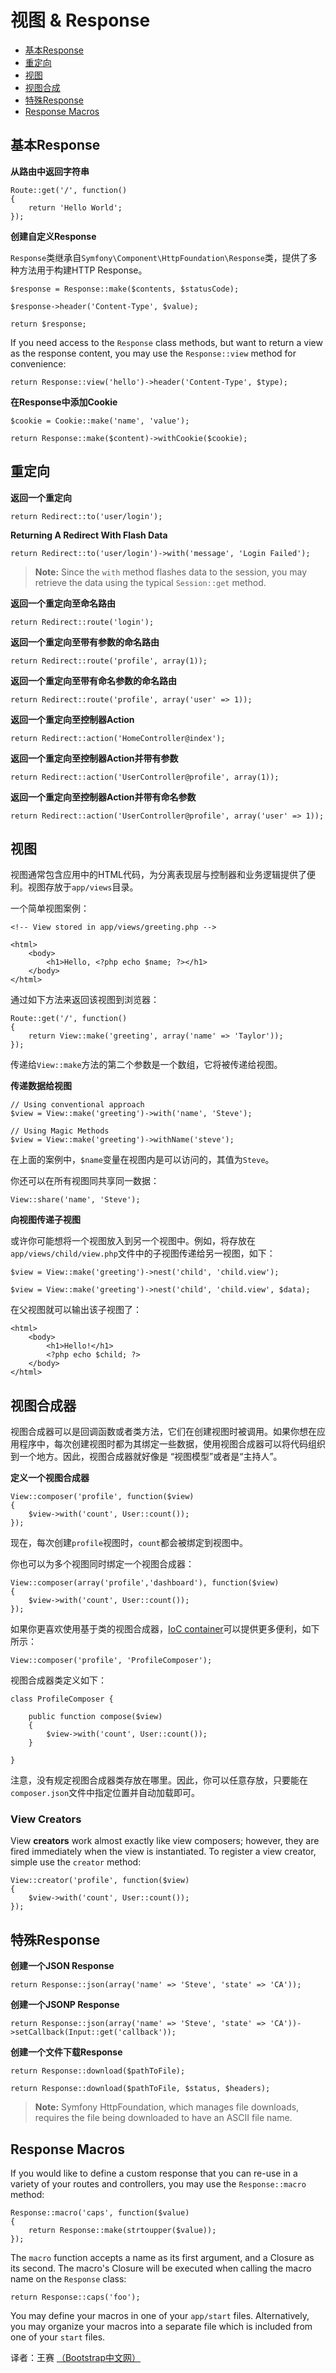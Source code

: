 # 视图 & Response

- [基本Response](#basic-responses)
- [重定向](#redirects)
- [视图](#views)
- [视图合成](#view-composers)
- [特殊Response](#special-responses)
- [Response Macros](#response-macros)

<a name="basic-responses"></a>
## 基本Response

**从路由中返回字符串**

	Route::get('/', function()
	{
		return 'Hello World';
	});

**创建自定义Response**

`Response`类继承自`Symfony\Component\HttpFoundation\Response`类，提供了多种方法用于构建HTTP Response。

	$response = Response::make($contents, $statusCode);

	$response->header('Content-Type', $value);

	return $response;

If you need access to the `Response` class methods, but want to return a view as the response content, you may use the `Response::view` method for convenience:

	return Response::view('hello')->header('Content-Type', $type);

**在Response中添加Cookie**

	$cookie = Cookie::make('name', 'value');

	return Response::make($content)->withCookie($cookie);

<a name="redirects"></a>
## 重定向

**返回一个重定向**

	return Redirect::to('user/login');

**Returning A Redirect With Flash Data**

	return Redirect::to('user/login')->with('message', 'Login Failed');

> **Note:** Since the `with` method flashes data to the session, you may retrieve the data using the typical `Session::get` method.

**返回一个重定向至命名路由**

	return Redirect::route('login');

**返回一个重定向至带有参数的命名路由**

	return Redirect::route('profile', array(1));

**返回一个重定向至带有命名参数的命名路由**

	return Redirect::route('profile', array('user' => 1));

**返回一个重定向至控制器Action**

	return Redirect::action('HomeController@index');

**返回一个重定向至控制器Action并带有参数**

	return Redirect::action('UserController@profile', array(1));

**返回一个重定向至控制器Action并带有命名参数**

	return Redirect::action('UserController@profile', array('user' => 1));

<a name="views"></a>
## 视图

视图通常包含应用中的HTML代码，为分离表现层与控制器和业务逻辑提供了便利。视图存放于`app/views`目录。

一个简单视图案例：

	<!-- View stored in app/views/greeting.php -->

	<html>
		<body>
			<h1>Hello, <?php echo $name; ?></h1>
		</body>
	</html>

通过如下方法来返回该视图到浏览器：

	Route::get('/', function()
	{
		return View::make('greeting', array('name' => 'Taylor'));
	});

传递给`View::make`方法的第二个参数是一个数组，它将被传递给视图。

**传递数据给视图**

	// Using conventional approach
	$view = View::make('greeting')->with('name', 'Steve');

	// Using Magic Methods
	$view = View::make('greeting')->withName('steve');

在上面的案例中，`$name`变量在视图内是可以访问的，其值为`Steve`。

你还可以在所有视图同共享同一数据：

	View::share('name', 'Steve');

**向视图传递子视图**

或许你可能想将一个视图放入到另一个视图中。例如，将存放在`app/views/child/view.php`文件中的子视图传递给另一视图，如下：

	$view = View::make('greeting')->nest('child', 'child.view');

	$view = View::make('greeting')->nest('child', 'child.view', $data);

在父视图就可以输出该子视图了：

	<html>
		<body>
			<h1>Hello!</h1>
			<?php echo $child; ?>
		</body>
	</html>

<a name="view-composers"></a>
## 视图合成器

视图合成器可以是回调函数或者类方法，它们在创建视图时被调用。如果你想在应用程序中，每次创建视图时都为其绑定一些数据，使用视图合成器可以将代码组织到一个地方。因此，视图合成器就好像是 “视图模型”或者是“主持人”。

**定义一个视图合成器**

	View::composer('profile', function($view)
	{
		$view->with('count', User::count());
	});

现在，每次创建`profile`视图时，`count`都会被绑定到视图中。

你也可以为多个视图同时绑定一个视图合成器：

    View::composer(array('profile','dashboard'), function($view)
    {
        $view->with('count', User::count());
    });

如果你更喜欢使用基于类的视图合成器，[IoC container](/docs/ioc)可以提供更多便利，如下所示：

	View::composer('profile', 'ProfileComposer');

视图合成器类定义如下：

	class ProfileComposer {

		public function compose($view)
		{
			$view->with('count', User::count());
		}

	}

注意，没有规定视图合成器类存放在哪里。因此，你可以任意存放，只要能在`composer.json`文件中指定位置并自动加载即可。

### View Creators

View **creators** work almost exactly like view composers; however, they are fired immediately when the view is instantiated. To register a view creator, simple use the `creator` method:

	View::creator('profile', function($view)
	{
		$view->with('count', User::count());
	});

<a name="special-responses"></a>
## 特殊Response

**创建一个JSON Response**

	return Response::json(array('name' => 'Steve', 'state' => 'CA'));

**创建一个JSONP Response**

	return Response::json(array('name' => 'Steve', 'state' => 'CA'))->setCallback(Input::get('callback'));

**创建一个文件下载Response**

	return Response::download($pathToFile);

	return Response::download($pathToFile, $status, $headers);

> **Note:** Symfony HttpFoundation, which manages file downloads, requires the file being downloaded to have an ASCII file name.

<a name="response-macros"></a>
## Response Macros

If you would like to define a custom response that you can re-use in a variety of your routes and controllers, you may use the `Response::macro` method:

	Response::macro('caps', function($value)
	{
		return Response::make(strtoupper($value));
	});

The `macro` function accepts a name as its first argument, and a Closure as its second. The macro's Closure will be executed when calling the macro name on the `Response` class:

	return Response::caps('foo');

You may define your macros in one of your `app/start` files. Alternatively, you may organize your macros into a separate file which is included from one of your `start` files.

译者：王赛  [（Bootstrap中文网）](http://www.bootcss.com)
